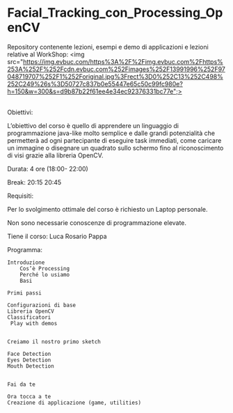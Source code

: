 # Facial_Tracking_con_Processing_OpenCV
Repository contenente lezioni, esempi e demo di applicazioni e lezioni relative al WorkShop:
<img src="https://img.evbuc.com/https%3A%2F%2Fimg.evbuc.com%2Fhttps%253A%252F%252Fcdn.evbuc.com%252Fimages%252F13991996%252F97048719707%252F1%252Foriginal.jpg%3Frect%3D0%252C13%252C498%252C249%26s%3D50727c837b0e55447e65c50c99fc980e?h=150&w=300&s=d9b87b22f61ee4e34ec92376331bc77e";>


<br>
Obiettivi:


L’obiettivo del corso è quello di apprendere un linguaggio di programmazione java-like molto semplice e dalle grandi potenzialità che permetterà ad ogni partecipante di eseguire task immediati, come caricare un immagine o disegnare un quadrato sullo schermo fino al riconoscimento di visi grazie alla libreria OpenCV.


Durata: 4 ore (18:00- 22:00)


Break: 20:15 20:45


Requisiti:


Per lo svolgimento ottimale del corso è richiesto un Laptop personale.

Non sono necessarie conoscenze di programmazione elevate.

 

Tiene il corso: Luca Rosario Pappa


Programma:

    Introduzione
        Cos’è Processing 
        Perché lo usiamo 
        Basi

    Primi passi

    Configurazioni di base
    Libreria OpenCV
    Classificatori 
     Play with demos


    Creiamo il nostro primo sketch

    Face Detection 
    Eyes Detection 
    Mouth Detection 


    Fai da te

    Ora tocca a te
    Creazione di applicazione (game, utilities)


